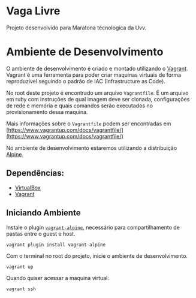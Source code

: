 # Vaga Livre

Projeto desenvolvido para Maratona técnologica da Uvv.

# Ambiente de Desenvolvimento

O ambiente de desenvolvimento é criado e montado utilizando o [Vagrant](https://vagrantup.com). Vagrant é uma ferramenta para poder criar maquinas virtuais de forma reproduzivel seguindo o padrão de IAC (Infrastructure as Code).

No root deste projeto é encontrado um arquivo `Vagrantfile`. É um arquivo em ruby com instruções de qual imagem deve ser clonada, configurações de rede e memória e quais comandos serão executados no provisionamento dessa maquina.

Mais informações sobre o `Vagrantfile` podem ser encontradas em [https://www.vagrantup.com/docs/vagrantfile/](https://www.vagrantup.com/docs/vagrantfile/)

No ambiente de desenvolvimento estaremos utilizando a distribuição [Alpine](http://www.alpinelinux.org/).

## Dependências:

 - [VirtualBox](https://www.virtualbox.org/wiki/Downloads)
 - [Vagrant](https://vagrantup.com)

## Iniciando Ambiente

Instale o plugin [`vagrant-alpine`](https://github.com/maier/vagrant-alpine), necessário para compartilhamento de pastas entre o guest e host.

`vagrant plugin install vagrant-alpine`

Com o terminal no root do projeto, inicie o ambiente de desenvolvimento.

`vagrant up`

Quando quiser acessar a maquina virtual:

`vagrant ssh`
